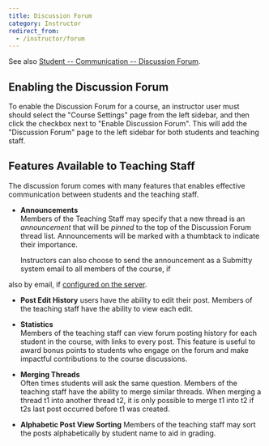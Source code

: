 ```yaml
---
title: Discussion Forum
category: Instructor
redirect_from:
  - /instructor/forum
---
```


See also [Student -- Communication -- Discussion Forum](/student/communication/forum).


## Enabling the Discussion Forum

To enable the Discussion Forum for a course, an instructor user must
should select the "Course Settings" page from the left sidebar, and
then click the checkbox next to "Enable Discussion Forum".  This will
add the "Discussion Forum" page to the left sidebar for both students
and teaching staff.


## Features Available to Teaching Staff

The discussion forum comes with many features that enables effective
communication between students and the teaching staff.

* **Announcements**  
   Members of the Teaching Staff may specify that a new thread
   is an *announcement* that will be *pinned* to the top of the
   Discussion Forum thread list.  Announcements will be marked with a
   thumbtack to indicate their importance.

   Instructors can also choose to send the announcement as a Submitty
   system email to all members of the course, if [ ]() 

also by email, if [configured on the server](/sysadmin/email_configuration).

* **Post Edit History** users have the ability to edit their
   post. Members of the teaching staff have the ability to view each
   edit.

* **Statistics**  
   Members of the teaching staff can view forum posting history
   for each student in the course, with links to every post.  This feature
   is useful to award bonus points to students who engage on the forum and
   make impactful contributions to the course discussions.

*  **Merging Threads**  
   Often times students will ask the same question. Members of the teaching staff
   have the ability to merge similar threads. When merging a thread t1 into another thread t2,
   it is only possible to merge t1 into t2 if t2s last post occurred before t1 was created.

* **Alphabetic Post View Sorting**
   Members of the teaching staff may sort the posts alphabetically by
   student name to aid in grading.



